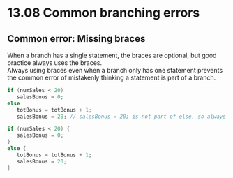 # 13.08 Common branching errors

## Common error: Missing braces
When a branch has a single statement, the braces are optional, but good practice always uses the braces.   
Always using braces even when a branch only has one statement prevents the common error of mistakenly thinking a statement is part of a branch.   

```c
if (numSales < 20)
   salesBonus = 0;
else
   totBonus = totBonus + 1; 
   salesBonus = 20; // salesBonus = 20; is not part of else, so always executes.

if (numSales < 20) {
   salesBonus = 0;
}
else {
   totBonus = totBonus + 1; 
   salesBonus = 20;
}
```
